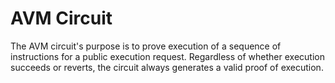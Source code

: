 # AVM Circuit

The AVM circuit's purpose is to prove execution of a sequence of instructions for a public execution request. Regardless of whether execution succeeds or reverts, the circuit always generates a valid proof of execution.
